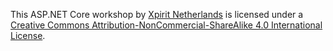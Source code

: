 This ASP.NET Core workshop by [Xpirit Netherlands](https://xpirit.com) is licensed under a [Creative Commons Attribution-NonCommercial-ShareAlike 4.0 International License](http://creativecommons.org/licenses/by-nc-sa/4.0/).